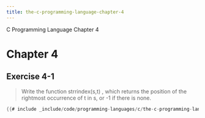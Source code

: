 ```yaml
---
title: the-c-programming-language-chapter-4
---
```


C Programming Language Chapter 4

# Chapter 4

## Exercise 4-1

> Write the function strrindex(s,t) , which returns the position of the
> rightmost occurrence of t in s, or -1 if there is none.

```c
{{# include _include/code/programming-languages/c/the-c-programming-language/chapter-4/4-1/main.c }}
```
